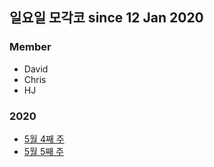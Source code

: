 ## 일요일 모각코 since 12 Jan 2020

### Member
- David
- Chris
- HJ

### 2020
- [5월 4째 주](./2020/05_4th.md)
- [5월 5째 주](./2020/05_5th.md)
